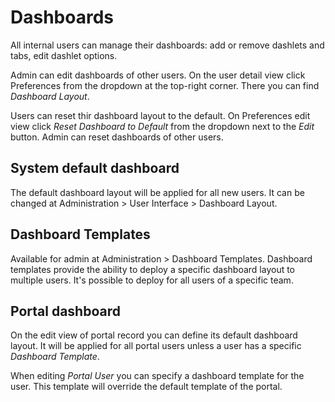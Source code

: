 # Dashboards

All internal users can manage their dashboards: add or remove dashlets and tabs, edit dashlet options.

Admin can edit dashboards of other users. On the user detail view click Preferences from the dropdown at the top-right corner. There you can find *Dashboard Layout*.

Users can reset thir dashboard layout to the default. On Preferences edit view click *Reset Dashboard to Default* from the dropdown next to the *Edit* button. Admin can reset dashboards of other users.

## System default dashboard

The default dashboard layout will be applied for all new users. It can be changed at Administration > User Interface > Dashboard Layout.

## Dashboard Templates

Available for admin at Administration > Dashboard Templates. Dashboard templates provide the ability to deploy a specific dashboard layout to multiple users. It's possible to deploy for all users of a specific team.


## Portal dashboard

On the edit view of portal record you can define its default dashboard layout. It will be applied for all portal users unless a user has a specific *Dashboard Template*.

When editing *Portal User* you can specify a dashboard template for the user. This template will override the default template of the portal.
